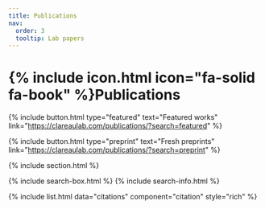 ```yaml
---
title: Publications
nav:
  order: 3
  tooltip: Lab papers
---
```


# {% include icon.html icon="fa-solid fa-book" %}Publications


{%
  include button.html
  type="featured"
  text="Featured works"
  link="https://clareaulab.com/publications/?search=featured"
%}

{%
  include button.html
  type="preprint"
  text="Fresh preprints"
  link="https://clareaulab.com/publications/?search=preprint"
%}

{% include section.html %}

{% include search-box.html %}
{% include search-info.html %}

{% include list.html data="citations" component="citation" style="rich" %}


